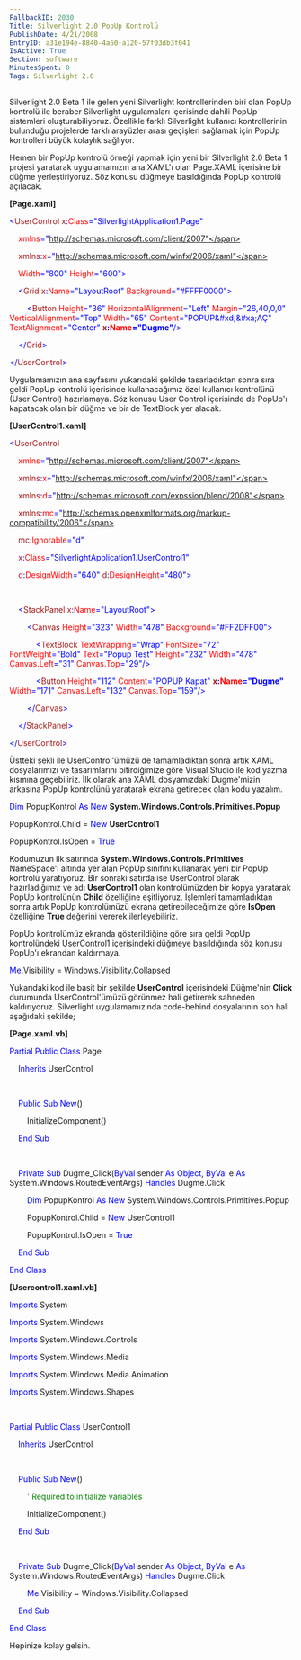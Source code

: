 ```yaml
---
FallbackID: 2030
Title: Silverlight 2.0 PopUp Kontrolü
PublishDate: 4/21/2008
EntryID: a31e194e-8840-4a60-a120-57f03db3f041
IsActive: True
Section: software
MinutesSpent: 0
Tags: Silverlight 2.0
---
```

Silverlight 2.0 Beta 1 ile gelen yeni Silverlight kontrollerinden biri
olan PopUp kontrolü ile beraber Silverlight uygulamaları içerisinde
dahili PopUp sistemleri oluşturabiliyoruz. Özellikle farklı Silverlight
kullanıcı kontrollerinin bulunduğu projelerde farklı arayüzler arası
geçişleri sağlamak için PopUp kontrolleri büyük kolaylık sağlıyor.

Hemen bir PopUp kontrolü örneği yapmak için yeni bir Silverlight 2.0
Beta 1 projesi yaratarak uygulamamızın ana XAML'ı olan Page.XAML
içerisine bir düğme yerleştiriyoruz. Söz konusu düğmeye basıldığında
PopUp kontrolü açılacak.

**[Page.xaml]**

<span style="color: blue;">\<</span><span
style="color: #a31515;">UserControl</span> <span
style="color: #a31515;">x</span><span style="color: blue;">:</span><span
style="color: red;">Class</span><span
style="color: blue;">="SilverlightApplication1.Page"</span>

    <span style="color: red;">xmlns</span><span
style="color: blue;">="http://schemas.microsoft.com/client/2007"</span>

    <span style="color: #a31515;">xmlns</span><span
style="color: blue;">:</span><span style="color: red;">x</span><span
style="color: blue;">="http://schemas.microsoft.com/winfx/2006/xaml"</span>

    <span style="color: red;">Width</span><span
style="color: blue;">="800"</span> <span
style="color: red;">Height</span><span
style="color: blue;">="600"\></span>

    <span style="color: blue;">\<</span><span
style="color: #a31515;">Grid</span> <span
style="color: #a31515;">x</span><span style="color: blue;">:</span><span
style="color: red;">Name</span><span
style="color: blue;">="LayoutRoot"</span> <span
style="color: red;">Background</span><span
style="color: blue;">="\#FFFF0000"\></span>

        <span style="color: blue;">\<</span><span
style="color: #a31515;">Button</span> <span
style="color: red;">Height</span><span style="color: blue;">="36"</span>
<span style="color: red;">HorizontalAlignment</span><span
style="color: blue;">="Left"</span> <span
style="color: red;">Margin</span><span
style="color: blue;">="26,40,0,0"</span> <span style="color: red;">
VerticalAlignment</span><span style="color: blue;">="Top"</span> <span
style="color: red;">Width</span><span style="color: blue;">="65"</span>
<span style="color: red;">Content</span><span
style="color: blue;">="POPUP&\#xd;&\#xa;AÇ"</span> <span
style="color: red;"> TextAlignment</span><span
style="color: blue;">="Center"</span> <span
style="color: #a31515;">**x**</span><span
style="color: blue;">**:**</span><span
style="color: red;">**Name**</span><span
style="color: blue;">**="Dugme"**/\></span>

    <span style="color: blue;">\</</span><span
style="color: #a31515;">Grid</span><span style="color: blue;">\></span>

<span style="color: blue;">\</</span><span
style="color: #a31515;">UserControl</span><span
style="color: blue;">\></span>

Uygulamamızın ana sayfasını yukarıdaki şekilde tasarladıktan sonra sıra
geldi PopUp kontrolü içerisinde kullanacağımız özel kullanıcı kontrolünü
(User Control) hazırlamaya. Söz konusu User Control içerisinde de
PopUp'ı kapatacak olan bir düğme ve bir de TextBlock yer alacak.

**[UserControl1.xaml]**

<span style="color: blue;">\<</span><span
style="color: #a31515;">UserControl</span>

    <span style="color: red;">xmlns</span><span
style="color: blue;">="http://schemas.microsoft.com/client/2007"</span>

    <span style="color: #a31515;">xmlns</span><span
style="color: blue;">:</span><span style="color: red;">x</span><span
style="color: blue;">="http://schemas.microsoft.com/winfx/2006/xaml"</span>

    <span style="color: #a31515;">xmlns</span><span
style="color: blue;">:</span><span style="color: red;">d</span><span
style="color: blue;">="http://schemas.microsoft.com/expssion/blend/2008"</span>

    <span style="color: #a31515;">xmlns</span><span
style="color: blue;">:</span><span style="color: red;">mc</span><span
style="color: blue;">="http://schemas.openxmlformats.org/markup-compatibility/2006"</span>

    <span style="color: #a31515;">mc</span><span
style="color: blue;">:</span><span
style="color: red;">Ignorable</span><span
style="color: blue;">="d"</span>

    <span style="color: #a31515;">x</span><span
style="color: blue;">:</span><span style="color: red;">Class</span><span
style="color: blue;">="SilverlightApplication1.UserControl1"</span>

    <span style="color: #a31515;">d</span><span
style="color: blue;">:</span><span
style="color: red;">DesignWidth</span><span
style="color: blue;">="640"</span> <span
style="color: #a31515;">d</span><span style="color: blue;">:</span><span
style="color: red;">DesignHeight</span><span
style="color: blue;">="480"\></span>

 

    <span style="color: blue;">\<</span><span
style="color: #a31515;">StackPanel</span> <span
style="color: #a31515;">x</span><span style="color: blue;">:</span><span
style="color: red;">Name</span><span
style="color: blue;">="LayoutRoot"\></span>

        <span style="color: blue;">\<</span><span
style="color: #a31515;">Canvas</span> <span
style="color: red;">Height</span><span
style="color: blue;">="323"</span> <span
style="color: red;">Width</span><span style="color: blue;">="478"</span>
<span style="color: red;">Background</span><span
style="color: blue;">="\#FF2DFF00"\></span>

            <span style="color: blue;">\<</span><span
style="color: #a31515;">TextBlock</span> <span
style="color: red;">TextWrapping</span><span
style="color: blue;">="Wrap"</span> <span
style="color: red;">FontSize</span><span
style="color: blue;">="72"</span> <span
style="color: red;">FontWeight</span><span
style="color: blue;">="Bold"</span> <span style="color: red;">
Text</span><span style="color: blue;">="Popup Test"</span> <span
style="color: red;">Height</span><span
style="color: blue;">="232"</span> <span
style="color: red;">Width</span><span style="color: blue;">="478"</span>
<span style="color: red;">Canvas.Left</span><span
style="color: blue;">="31"</span> <span style="color: red;">
Canvas.Top</span><span style="color: blue;">="29"/\></span>

            <span style="color: blue;">\<</span><span
style="color: #a31515;">Button</span> <span
style="color: red;">Height</span><span
style="color: blue;">="112"</span> <span
style="color: red;">Content</span><span style="color: blue;">="POPUP
Kapat"</span> <span style="color: #a31515;">**x**</span><span
style="color: blue;">**:**</span><span
style="color: red;">**Name**</span><span
style="color: blue;">**="Dugme"**</span> <span style="color: red;">
Width</span><span style="color: blue;">="171"</span> <span
style="color: red;">Canvas.Left</span><span
style="color: blue;">="132"</span> <span
style="color: red;">Canvas.Top</span><span
style="color: blue;">="159"/\></span>

        <span style="color: blue;">\</</span><span
style="color: #a31515;">Canvas</span><span
style="color: blue;">\></span>

    <span style="color: blue;">\</</span><span
style="color: #a31515;">StackPanel</span><span
style="color: blue;">\></span>

<span style="color: blue;">\</</span><span
style="color: #a31515;">UserControl</span><span
style="color: blue;">\></span>

Üstteki şekli ile UserControl'ümüzü de tamamladıktan sonra artık XAML
dosyalarımızı ve tasarımlarını bitirdiğimize göre Visual Studio ile kod
yazma kısmına geçebiliriz. İlk olarak ana XAML dosyamızdaki Dugme'mizin
arkasına PopUp kontrolünü yaratarak ekrana getirecek olan kodu yazalım.

<span style="color: blue;">Dim</span> PopupKontrol <span
style="color: blue;">As</span> <span style="color: blue;">New</span>
**System.Windows.Controls.Primitives.Popup**

PopupKontrol.Child = <span style="color: blue;">New</span>
**UserControl1**

PopupKontrol.IsOpen = <span style="color: blue;">True</span>

Kodumuzun ilk satırında **System.Windows.Controls.Primitives**
NameSpace'i altında yer alan PopUp sınıfını kullanarak yeni bir PopUp
kontrolü yaratıyoruz. Bir sonraki satırda ise UserControl olarak
hazırladığımız ve adı **UserControl1** olan kontrolümüzden bir kopya
yaratarak PopUp kontrolünün **Child** özelliğine eşitliyoruz. İşlemleri
tamamladıktan sonra artık PopUp kontrolümüzü ekrana getirebileceğimize
göre **IsOpen** özelliğine **True** değerini vererek ilerleyebiliriz.

PopUp kontrolümüz ekranda gösterildiğine göre sıra geldi PopUp
kontrolündeki UserControl1 içerisindeki düğmeye basıldığında söz konusu
PopUp'ı ekrandan kaldırmaya.

<span style="color: blue;">Me</span>.Visibility =
Windows.Visibility.Collapsed

Yukarıdaki kod ile basit bir şekilde **UserControl** içerisindeki
Düğme'nin **Click** durumunda UserControl'ümüzü görünmez hali getirerek
sahneden kaldırıyoruz. Silverlight uygulamamızında code-behind
dosyalarının son hali aşağıdaki şekilde;

**[Page.xaml.vb]**

<span style="color: blue;">Partial</span> <span
style="color: blue;">Public</span> <span
style="color: blue;">Class</span> Page

    <span style="color: blue;">Inherits</span> UserControl

 

    <span style="color: blue;">Public</span> <span
style="color: blue;">Sub</span> <span style="color: blue;">New</span>()

        InitializeComponent()

    <span style="color: blue;">End</span> <span
style="color: blue;">Sub</span>

 

    <span style="color: blue;">Private</span> <span
style="color: blue;">Sub</span> Dugme\_Click(<span
style="color: blue;">ByVal</span> sender <span
style="color: blue;">As</span> <span style="color: blue;">Object</span>,
<span style="color: blue;">ByVal</span> e <span
style="color: blue;">As</span> System.Windows.RoutedEventArgs) <span
style="color: blue;">Handles</span> Dugme.Click

        <span style="color: blue;">Dim</span> PopupKontrol <span
style="color: blue;">As</span> <span style="color: blue;">New</span>
System.Windows.Controls.Primitives.Popup

        PopupKontrol.Child = <span style="color: blue;">New</span>
UserControl1

        PopupKontrol.IsOpen = <span style="color: blue;">True</span>

    <span style="color: blue;">End</span> <span
style="color: blue;">Sub</span>

<span style="color: blue;">End</span> <span
style="color: blue;">Class</span>

**[Usercontrol1.xaml.vb]**

<span style="color: blue;">Imports</span> System

<span style="color: blue;">Imports</span> System.Windows

<span style="color: blue;">Imports</span> System.Windows.Controls

<span style="color: blue;">Imports</span> System.Windows.Media

<span style="color: blue;">Imports</span> System.Windows.Media.Animation

<span style="color: blue;">Imports</span> System.Windows.Shapes

 

<span style="color: blue;">Partial</span> <span
style="color: blue;">Public</span> <span
style="color: blue;">Class</span> UserControl1

    <span style="color: blue;">Inherits</span> UserControl

 

    <span style="color: blue;">Public</span> <span
style="color: blue;">Sub</span> <span style="color: blue;">New</span>()

        <span style="color: green;">' Required to initialize
variables</span>

        InitializeComponent()

    <span style="color: blue;">End</span> <span
style="color: blue;">Sub</span>

 

    <span style="color: blue;">Private</span> <span
style="color: blue;">Sub</span> Dugme\_Click(<span
style="color: blue;">ByVal</span> sender <span
style="color: blue;">As</span> <span style="color: blue;">Object</span>,
<span style="color: blue;">ByVal</span> e <span
style="color: blue;">As</span> System.Windows.RoutedEventArgs) <span
style="color: blue;">Handles</span> Dugme.Click

        <span style="color: blue;">Me</span>.Visibility =
Windows.Visibility.Collapsed

    <span style="color: blue;">End</span> <span
style="color: blue;">Sub</span>

<span style="color: blue;">End</span> <span
style="color: blue;">Class</span>

Hepinize kolay gelsin.


